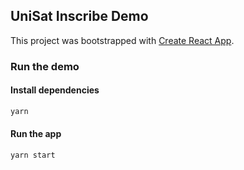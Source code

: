 ## UniSat Inscribe Demo

This project was bootstrapped with [Create React App](https://github.com/facebook/create-react-app).

### Run the demo

#### Install dependencies

```bash
yarn
```

#### Run the app

```bash
yarn start
```


